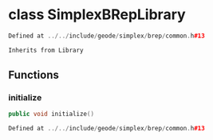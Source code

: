# class SimplexBRepLibrary

```cpp
Defined at ../../include/geode/simplex/brep/common.h#13
```

```cpp
Inherits from Library
```



## Functions

### initialize

```cpp
public void initialize()
```

```cpp
Defined at ../../include/geode/simplex/brep/common.h#13
```



